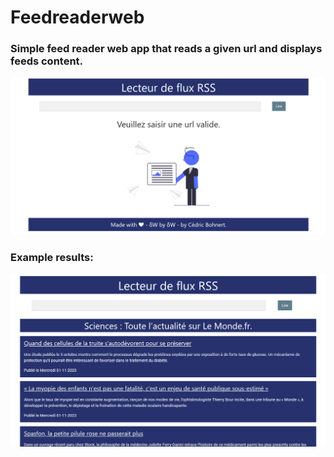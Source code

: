 # Feedreaderweb

### Simple feed reader web app that reads a given url and displays feeds content.


![Home of Feedreaderweb](home_feedreaderweb.png)


### Example results:

![Results of Feedreaderweb](results_feedreaderweb.png)